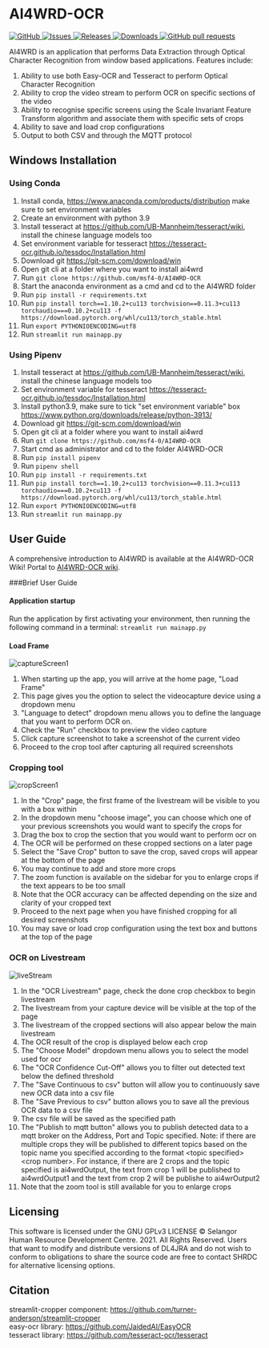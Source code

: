 # AI4WRD-OCR
<!-- omit in toc -->
<a href="https://github.com/msf4-0/AI4WRD-OCR/blob/main/LICENSE">
    <img alt="GitHub" src="https://img.shields.io/github/license/msf4-0/AI4WRD-OCR.svg?color=blue">
</a>
<a href="https://github.com/msf4-0/AI4WRD-OCR/issues">
      <img alt="Issues" src="https://img.shields.io/github/issues/msf4-0/AI4WRD-OCR?color=blue" />
</a>
<a href="https://github.com/msf4-0/AI4WRD-OCR/releases">
    <img alt="Releases" src="https://img.shields.io/github/release/msf4-0/AI4WRD-OCR?color=success" />
</a>
<a href="https://github.com/msf4-0/AI4WRD-OCR/releases">
    <img alt="Downloads" src="https://img.shields.io/github/downloads/msf4-0/AI4WRD-OCR/total.svg?color=success" />
</a>
<a href="https://github.com/msf4-0/AI4WRD-OCR/pulls">
    <img alt="GitHub pull requests" src="https://img.shields.io/github/issues-pr/msf4-0/AI4WRD-OCR?color=blue" />
</a>


AI4WRD is an application that performs Data Extraction through Optical Character Recognition from window based applications. Features include:
1. Ability to use both Easy-OCR and Tesseract to perform Optical Character Recognition
2. Ability to crop the video stream to perform OCR on specific sections of the video
3. Ability to recognise specific screens using the Scale Invariant Feature Transform algorithm and associate them with specific sets of crops
4. Ability to save and load crop configurations
5. Output to both CSV and through the MQTT protocol

## Windows Installation
### Using Conda
1. Install conda, https://www.anaconda.com/products/distribution make sure to set environment variables
2. Create an environment with python 3.9
3. Install tesseract at https://github.com/UB-Mannheim/tesseract/wiki, install the chinese language models too
4. Set environment variable for tesseract https://tesseract-ocr.github.io/tessdoc/Installation.html
5. Download git https://git-scm.com/download/win
6. Open git cli at a folder where you want to install ai4wrd
7. Run ```git clone https://github.com/msf4-0/AI4WRD-OCR```
8. Start the anaconda environment as a cmd and cd to the AI4WRD folder
9. Run ```pip install -r requirements.txt```
10. Run ```pip install torch==1.10.2+cu113 torchvision==0.11.3+cu113 torchaudio===0.10.2+cu113 -f https://download.pytorch.org/whl/cu113/torch_stable.html```
11. Run ```export PYTHONIOENCODING=utf8```
12. Run ```streamlit run mainapp.py```

### Using Pipenv
1. Install tesseract at https://github.com/UB-Mannheim/tesseract/wiki, install the chinese language models too
2. Set environment variable for tesseract https://tesseract-ocr.github.io/tessdoc/Installation.html
3. Install python3.9, make sure to tick "set environment variable" box https://www.python.org/downloads/release/python-3913/
4. Download git https://git-scm.com/download/win
5. Open git cli at a folder where you want to install ai4wrd 
6. Run ```git clone https://github.com/msf4-0/AI4WRD-OCR```
7. Start cmd as administrator and cd to the folder AI4WRD-OCR
8. Run ```pip install pipenv```
9. Run ```pipenv shell```
10. Run ```pip install -r requirements.txt```
11. Run ```pip install torch==1.10.2+cu113 torchvision==0.11.3+cu113 torchaudio===0.10.2+cu113 -f https://download.pytorch.org/whl/cu113/torch_stable.html```
12. Run ```export PYTHONIOENCODING=utf8```
13. Run ```streamlit run mainapp.py```


## User Guide
A comprehensive introduction to AI4WRD is available at the AI4WRD-OCR Wiki! Portal to [AI4WRD-OCR wiki](https://github.com/msf4-0/AI4WRD-OCR/wiki). 

###Brief User Guide
#### Application startup
Run the application by first activating your environment, then running the following command in a terminal: ```streamlit run mainapp.py```
#### Load Frame
![captureScreen1](https://user-images.githubusercontent.com/72961684/177915062-fa9076e2-561d-4cb5-ab7a-9dc66065fbac.png)
1. When starting up the app, you will arrive at the home page, "Load Frame"
2. This page gives you the option to select the videocapture device using a dropdown menu
3. "Language to detect" dropdown menu allows you to define the language that you want to perform OCR on.
4. Check the "Run" checkbox to preview the video capture
5. Click capture screenshot to take a screenshot of the current video
6. Proceed to the crop tool after capturing all required screenshots

[//]: # (https://user-images.githubusercontent.com/99723226/154652833-6d167a30-0c73-4be0-9e6b-5a599fe437b6.mp4)

### Cropping tool

![cropScreen1](https://user-images.githubusercontent.com/72961684/177915070-c0756106-99c7-4f05-a35c-2098b2b6e883.png)
1. In the "Crop" page, the first frame of the livestream will be visible to you with a box within
2. In the dropdown menu "choose image", you can choose which one of your previous screenshots you would want to specify the crops for
3. Drag the box to crop the section that you would want to perform ocr on
4. The OCR will be performed on these cropped sections on a later page
5. Select the "Save Crop" button to save the crop, saved crops will appear at the bottom of the page 
6. You may continue to add and store more crops
7. The zoom function is available on the sidebar for you to enlarge crops if the text appears to be too small 
8. Note that the OCR accuracy can be affected depending on the size and clarity of your cropped text
9. Proceed to the next page when you have finished cropping for all desired screenshots
10. You may save or load crop configuration using the text box and buttons at the top of the page

[//]: # (https://user-images.githubusercontent.com/99723226/154652861-25c9a5d2-d991-4075-97f6-338b1e52baa7.mp4)


### OCR on Livestream

![liveStream](https://user-images.githubusercontent.com/72961684/177915077-95867da8-88cc-4d5e-9adf-a314602e72e4.png)
1. In the "OCR Livestream" page, check the done crop checkbox to begin livestream
2. The livestream from your capture device will be visible at the top of the page
3. The livestream of the cropped sections will also appear below the main livestream
4. The OCR result of the crop is displayed below each crop
5. The "Choose Model" dropdown menu allows you to select the model used for ocr
6. The "OCR Confidence Cut-Off" allows you to filter out detected text below the defined threshold 
7. The "Save Continuous to csv" button will allow you to continuously save new OCR data into a csv file
8. The "Save Previous to csv" button allows you to save all the previous OCR data to a csv file
9. The csv file will be saved as the specified path
10. The "Publish to mqtt button" allows you to publish detected data to a mqtt broker on the Address, Port and Topic specified. Note: if there are multiple crops they will be published to different topics based on the topic name you specified according to the format <topic specified\><crop number\>. For instance, if there are 2 crops and the topic specified is ai4wrdOutput, the text from crop 1 will be published to ai4wrdOutput1 and the text from crop 2 will be publishe to ai4wrOutput2
11. Note that the zoom tool is still available for you to enlarge crops

[//]: # (https://user-images.githubusercontent.com/99723226/154652921-c9522fd2-6df0-4b29-9992-6d93ef3d956a.mp4)



## Licensing
This software is licensed under the GNU GPLv3 LICENSE © Selangor Human Resource Development Centre. 2021. All Rights Reserved. Users that want to modify and distribute versions of DL4JRA and do not wish to conform to obligations to share the source code are free to contact SHRDC for alternative licensing options.
## Citation
streamlit-cropper component: https://github.com/turner-anderson/streamlit-cropper 
<br />
easy-ocr library: https://github.com/JaidedAI/EasyOCR
<br />
tesseract library: https://github.com/tesseract-ocr/tesseract





